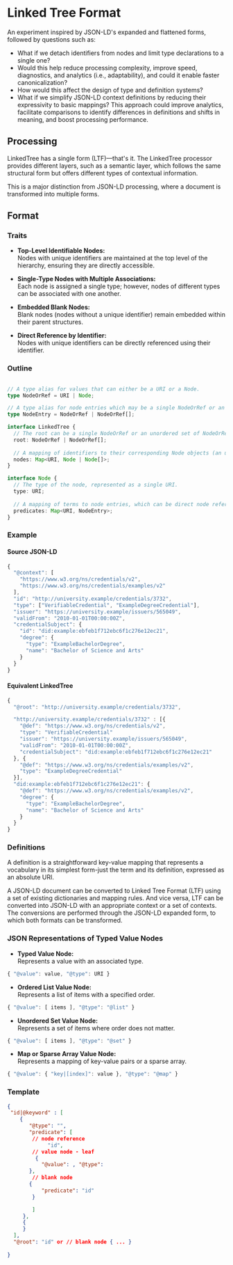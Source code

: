 # Linked Tree Format

An experiment inspired by JSON-LD's expanded and flattened forms, followed by questions such as: 
* What if we detach identifiers from nodes and limit type declarations to a single one?
* Would this help reduce processing complexity, improve speed, diagnostics, and analytics (i.e., adaptability), and could it enable faster canonicalization?
* How would this affect the design of type and definition systems?
* What if we simplify JSON-LD context definitions by reducing their expressivity to basic mappings? This approach could improve analytics, facilitate comparisons to identify differences in definitions and shifts in meaning, and boost processing performance.

## Processing

LinkedTree has a single form (LTF)—that's it. The LinkedTree processor provides different layers, such as a semantic layer, which follows the same structural form but offers different types of contextual information. 

This is a major distinction from JSON-LD processing, where a document is transformed into multiple forms.

## Format

### Traits

- **Top-Level Identifiable Nodes:**  
  Nodes with unique identifiers are maintained at the top level of the hierarchy, ensuring they are directly accessible.

- **Single-Type Nodes with Multiple Associations:**  
  Each node is assigned a single type; however, nodes of different types can be associated with one another.

- **Embedded Blank Nodes:**  
  Blank nodes (nodes without a unique identifier) remain embedded within their parent structures.

- **Direct Reference by Identifier:**  
  Nodes with unique identifiers can be directly referenced using their identifier.


### Outline

```typescript

// A type alias for values that can either be a URI or a Node.
type NodeOrRef = URI | Node;

// A type alias for node entries which may be a single NodeOrRef or an unordered set of them.
type NodeEntry = NodeOrRef | NodeOrRef[];

interface LinkedTree {
  // The root can be a single NodeOrRef or an unordered set of NodeOrRef.
  root: NodeOrRef | NodeOrRef[];
  
  // A mapping of identifiers to their corresponding Node objects (an unordered set).
  nodes: Map<URI, Node | Node[]>;
}

interface Node {
  // The type of the node, represented as a single URI.
  type: URI;
  
  // A mapping of terms to node entries, which can be direct node references, URIs, or arrays thereof.
  predicates: Map<URI, NodeEntry>;
}

```
### Example

#### Source JSON-LD
```javascript
{
  "@context": [
    "https://www.w3.org/ns/credentials/v2",
    "https://www.w3.org/ns/credentials/examples/v2"
  ],
  "id": "http://university.example/credentials/3732",
  "type": ["VerifiableCredential", "ExampleDegreeCredential"],
  "issuer": "https://university.example/issuers/565049",
  "validFrom": "2010-01-01T00:00:00Z",
  "credentialSubject": {
    "id": "did:example:ebfeb1f712ebc6f1c276e12ec21",
    "degree": {
      "type": "ExampleBachelorDegree",
      "name": "Bachelor of Science and Arts"
    }
  }
}
```
#### Equivalent LinkedTree

```javascript
{
  "@root": "http://university.example/credentials/3732",

  "http://university.example/credentials/3732" : [{
    "@def": "https://www.w3.org/ns/credentials/v2",
    "type": "VerifiableCredential"
    "issuer": "https://university.example/issuers/565049",
    "validFrom": "2010-01-01T00:00:00Z",
    "credentialSubject": "did:example:ebfeb1f712ebc6f1c276e12ec21"
  }, {
    "@def": "https://www.w3.org/ns/credentials/examples/v2",
    "type": "ExampleDegreeCredential"
  }],
  "did:example:ebfeb1f712ebc6f1c276e12ec21": {
    "@def": "https://www.w3.org/ns/credentials/examples/v2",
    "degree": {
      "type": "ExampleBachelorDegree",
      "name": "Bachelor of Science and Arts"
    }
  }
}

```

### Definitions

A definition is a straightforward key-value mapping that represents a vocabulary in its simplest form-just the term and its definition, expressed as an absolute URI.

A JSON-LD document can be converted to Linked Tree Format (LTF) using a set of existing dictionaries and mapping rules. And vice versa, LTF can be converted into JSON-LD with an appropriate context or a set of contexts. The conversions are performed through the JSON-LD expanded form, to which both formats can be transformed.

### JSON Representations of Typed Value Nodes

- **Typed Value Node:**  
Represents a value with an associated type.
```javascript
{ "@value": value, "@type": URI }
```

- **Ordered List Value Node:**  
Represents a list of items with a specified order.
```javascript
{ "@value": [ items ], "@type": "@list" }
```

- **Unordered Set Value Node:**  
Represents a set of items where order does not matter.
```javascript
{ "@value": [ items ], "@type": "@set" }
```

- **Map or Sparse Array Value Node:**  
Represents a mapping of key-value pairs or a sparse array.
```javascript
{ "@value": { "key|[index]": value }, "@type": "@map" }
```

### Template

```json
{
 "id|@keyword" : [
    {
       "@type": "",
       "predicate": [
        // node reference
             "id",
        // value node - leaf
         {
           "@value": , "@type": 
       },
        // blank node
       {
           "predicate": "id"
        }

        ]
     },
     {
     }
  ],
  "@root": "id" or // blank node { ... }
  
}
```
